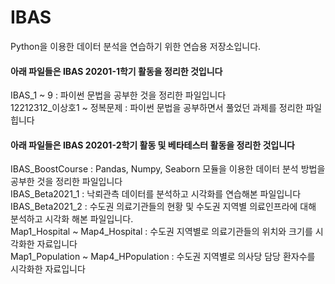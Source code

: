 # IBAS
Python을 이용한 데이터 분석을 연습하기 위한 연습용 저장소입니다.

<h4>아래 파일들은 IBAS 20201-1학기 활동을 정리한 것입니다</h4>
IBAS_1 ~ 9 : 파이썬 문법을 공부한 것을 정리한 파일입니다<br />
12212312_이상호1 ~ 정복문제 : 파이썬 문법을 공부하면서 풀었던 과제를 정리한 파일힙니다<br />

<h4>아래 파일들은 IBAS 20201-2학기 활동 및 베타테스터 활동을 정리한 것입니다</h4>
IBAS_BoostCourse : Pandas, Numpy, Seaborn 모듈을 이용한 데이터 분석 방법을 공부한 것을 정리한 파일입니다<br />
IBAS_Beta2021_1 : 낙뢰관측 데이터를 분석하고 시각화를 연습해본 파일입니다<br />
IBAS_Beta2021_2 : 수도권 의료기관들의 현황 및 수도권 지역별 의료인프라에 대해 분석하고 시각화 해본 파일입니다.<br />
Map1_Hospital ~ Map4_Hospital : 수도권 지역별로 의료기관들의 위치와 크기를 시각화한 자료입니다<br />
Map1_Population ~ Map4_HPopulation : 수도권 지역별로 의사당 담당 환자수를 시각화한 자료입니다<br />
